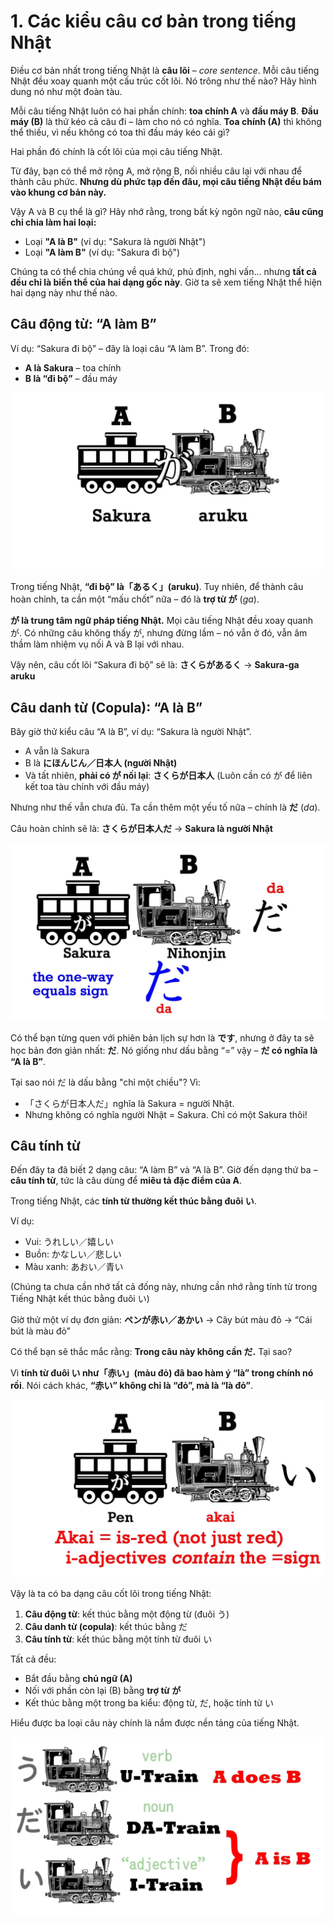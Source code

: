 # **1. Các kiểu câu cơ bản trong tiếng Nhật**

Điều cơ bản nhất trong tiếng Nhật là **câu lõi** – *core sentence*. Mỗi câu tiếng Nhật đều xoay quanh một cấu trúc cốt lõi. Nó trông như thế nào? Hãy hình dung nó như một đoàn tàu.

Mỗi câu tiếng Nhật luôn có hai phần chính: **toa chính A** và **đầu máy B**. **Đầu máy (B)** là thứ kéo cả câu đi – làm cho nó có nghĩa. **Toa chính (A)** thì không thể thiếu, vì nếu không có toa thì đầu máy kéo cái gì?

Hai phần đó chính là cốt lõi của mọi câu tiếng Nhật.

Từ đây, bạn có thể mở rộng A, mở rộng B, nối nhiều câu lại với nhau để thành câu phức. **Nhưng dù phức tạp đến đâu, mọi câu tiếng Nhật đều bám vào khung cơ bản này.**

Vậy A và B cụ thể là gì? Hãy nhớ rằng, trong bất kỳ ngôn ngữ nào, **câu cũng chỉ chia làm hai loại:**

* Loại **"A là B"** (ví dụ: "Sakura là người Nhật")
* Loại **"A làm B"** (ví dụ: "Sakura đi bộ")

Chúng ta có thể chia chúng về quá khứ, phủ định, nghi vấn... nhưng **tất cả đều chỉ là biến thể của hai dạng gốc này**. Giờ ta sẽ xem tiếng Nhật thể hiện hai dạng này như thế nào.

## Câu động từ: “A làm B”

Ví dụ: “Sakura đi bộ” – đây là loại câu “A làm B”. Trong đó:

* **A là Sakura** – toa chính
* **B là “đi bộ”** – đầu máy

![](media/image1055.webp)

Trong tiếng Nhật, **“đi bộ” là「あるく」(aruku)**. Tuy nhiên, để thành câu hoàn chỉnh, ta cần một “mấu chốt” nữa – đó là **trợ từ が** (*ga*).

**が là trung tâm ngữ pháp tiếng Nhật.** Mọi câu tiếng Nhật đều xoay quanh が. Có những câu không thấy が, nhưng đừng lầm – nó vẫn ở đó, vẫn âm thầm làm nhiệm vụ nối A và B lại với nhau.

Vậy nên, câu cốt lõi “Sakura đi bộ” sẽ là:
**さくらがあるく** → **Sakura-ga aruku**

## Câu danh từ (Copula): “A là B”

Bây giờ thử kiểu câu “A là B”, ví dụ: “Sakura là người Nhật”.

* A vẫn là Sakura
* B là **にほんじん／日本人 (người Nhật)**
* Và tất nhiên, **phải có が nối lại**: **さくらが日本人** (Luôn cần có が để liên kết toa tàu chính với đầu máy)

Nhưng như thế vẫn chưa đủ. Ta cần thêm một yếu tố nữa – chính là **だ** (*da*).

Câu hoàn chỉnh sẽ là:
**さくらが日本人だ** → **Sakura là người Nhật**

![](media/image632.webp)

Có thể bạn từng quen với phiên bản lịch sự hơn là **です**, nhưng ở đây ta sẽ học bản đơn giản nhất: **だ**. Nó giống như dấu bằng “=” vậy – **だ có nghĩa là “A là B”**.

Tại sao nói だ là dấu bằng "chỉ một chiều"? Vì:

* 「さくらが日本人だ」nghĩa là Sakura = người Nhật.
* Nhưng không có nghĩa người Nhật = Sakura. Chỉ có một Sakura thôi!

## Câu tính từ

Đến đây ta đã biết 2 dạng câu: “A làm B” và “A là B”. Giờ đến dạng thứ ba – **câu tính từ**, tức là câu dùng để **miêu tả đặc điểm của A**.

Trong tiếng Nhật, các **tính từ thường kết thúc bằng đuôi い**.

Ví dụ:

* Vui: うれしい／嬉しい
* Buồn: かなしい／悲しい
* Màu xanh: あおい／青い

(Chúng ta chưa cần nhớ tất cả đống này, nhưng cần nhớ rằng tính từ trong Tiếng Nhật kết thúc bằng đuôi い)

Giờ thử một ví dụ đơn giản:
**ペンが赤い／あかい** → Cây bút màu đỏ → “Cái bút là màu đỏ”

Có thể bạn sẽ thắc mắc rằng: **Trong câu này không cần だ.** Tại sao?

Vì **tính từ đuôi い như「赤い」(màu đỏ) đã bao hàm ý “là” trong chính nó rồi**. Nói cách khác, **“赤い” không chỉ là “đỏ”, mà là “là đỏ”**.

![](media/image557.webp)

Vậy là ta có ba dạng câu cốt lõi trong tiếng Nhật:

1. **Câu động từ**: kết thúc bằng một động từ (đuôi う)
2. **Câu danh từ (copula)**: kết thúc bằng だ
3. **Câu tính từ**: kết thúc bằng một tính từ đuôi い

Tất cả đều:

* Bắt đầu bằng **chủ ngữ (A)**
* Nối với phần còn lại (B) bằng **trợ từ が**
* Kết thúc bằng một trong ba kiểu: động từ, だ, hoặc tính từ い

Hiểu được ba loại câu này chính là nắm được nền tảng của tiếng Nhật.

![](media/image464.webp)